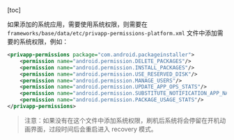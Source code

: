 [toc]

如果添加的系统应用，需要使用系统权限，则需要在 `frameworks/base/data/etc/privapp-permissions-platform.xml` 文件中添加需要的系统权限，例如：

```xml
<privapp-permissions package="com.android.packageinstaller">
    <permission name="android.permission.DELETE_PACKAGES"/>
    <permission name="android.permission.INSTALL_PACKAGES"/>
    <permission name="android.permission.USE_RESERVED_DISK"/>
    <permission name="android.permission.MANAGE_USERS"/>
    <permission name="android.permission.UPDATE_APP_OPS_STATS"/>
    <permission name="android.permission.SUBSTITUTE_NOTIFICATION_APP_NAME"/>
    <permission name="android.permission.PACKAGE_USAGE_STATS"/>
</privapp-permissions>
```

> 注意：如果没有在这个文件中添加系统权限，刷机后系统将会停留在开机动画界面，过段时间后会重启进入 recovery 模式。

